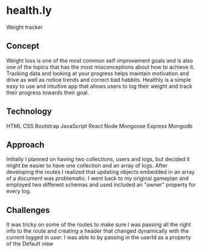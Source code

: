 # health.ly
Weight tracker

## Concept
Weight loss is one of the most common self-improvement goals and is also one of the topics that has the most misconceptions about how to achieve it.  Tracking data and looking at your progress helps maintain motivation and drive as well as notice trends and correct bad habbits.  Healthly is a simple easy to use and intuitive app that allows users to log their weight and track their progress towards their goal.

## Technology
HTML
CSS
Bootstrap
JavaScript
React
Node
Mongoose
Express
Mongodb

## Approach
Initially I planned on having two collections, users and logs, but decided it might be easier to have one collection and an array of logs.  After developing the routes I realized that updating objects embedded in an array of a document was problematic.  I went back to my original gameplan and employed two different schemas and used included an "owner" property for every log.

## Challenges
It was tricky on some of the routes to make sure I was passing all the right info to the route and creating a header that changed dynamically with the current logged in user.  I was able to by passing in the userId as a property of the Default view
